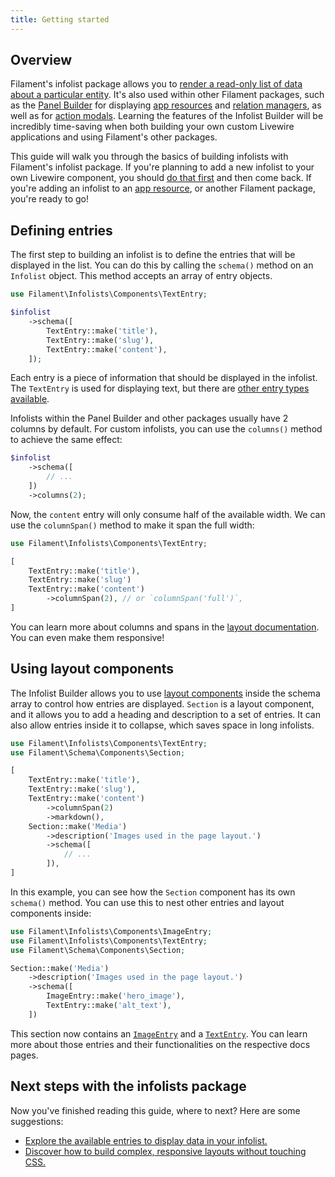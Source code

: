 ```yaml
---
title: Getting started
---
```


## Overview

Filament's infolist package allows you to [render a read-only list of data about a particular entity](adding-an-infolist-to-a-livewire-component). It's also used within other Filament packages, such as the [Panel Builder](../panels) for displaying [app resources](../panels/resources) and [relation managers](../panels/resources/relation-managers), as well as for [action modals](../actions). Learning the features of the Infolist Builder will be incredibly time-saving when both building your own custom Livewire applications and using Filament's other packages.

This guide will walk you through the basics of building infolists with Filament's infolist package. If you're planning to add a new infolist to your own Livewire component, you should [do that first](adding-an-infolist-to-a-livewire-component) and then come back. If you're adding an infolist to an [app resource](../panels/resources), or another Filament package, you're ready to go!

## Defining entries

The first step to building an infolist is to define the entries that will be displayed in the list. You can do this by calling the `schema()` method on an `Infolist` object. This method accepts an array of entry objects.

```php
use Filament\Infolists\Components\TextEntry;

$infolist
    ->schema([
        TextEntry::make('title'),
        TextEntry::make('slug'),
        TextEntry::make('content'),
    ]);
```

Each entry is a piece of information that should be displayed in the infolist. The `TextEntry` is used for displaying text, but there are [other entry types available](entries#available-entries).

Infolists within the Panel Builder and other packages usually have 2 columns by default. For custom infolists, you can use the `columns()` method to achieve the same effect:

```php
$infolist
    ->schema([
        // ...
    ])
    ->columns(2);
```

Now, the `content` entry will only consume half of the available width. We can use the `columnSpan()` method to make it span the full width:

```php
use Filament\Infolists\Components\TextEntry;

[
    TextEntry::make('title'),
    TextEntry::make('slug')
    TextEntry::make('content')
        ->columnSpan(2), // or `columnSpan('full')`,
]
```

You can learn more about columns and spans in the [layout documentation](../schema/layout/grid). You can even make them responsive!

## Using layout components

The Infolist Builder allows you to use [layout components](../schema/layout#available-layout-components) inside the schema array to control how entries are displayed. `Section` is a layout component, and it allows you to add a heading and description to a set of entries. It can also allow entries inside it to collapse, which saves space in long infolists.

```php
use Filament\Infolists\Components\TextEntry;
use Filament\Schema\Components\Section;

[
    TextEntry::make('title'),
    TextEntry::make('slug'),
    TextEntry::make('content')
        ->columnSpan(2)
        ->markdown(),
    Section::make('Media')
        ->description('Images used in the page layout.')
        ->schema([
            // ...
        ]),
]
```

In this example, you can see how the `Section` component has its own `schema()` method. You can use this to nest other entries and layout components inside:

```php
use Filament\Infolists\Components\ImageEntry;
use Filament\Infolists\Components\TextEntry;
use Filament\Schema\Components\Section;

Section::make('Media')
    ->description('Images used in the page layout.')
    ->schema([
        ImageEntry::make('hero_image'),
        TextEntry::make('alt_text'),
    ])
```

This section now contains an [`ImageEntry`](entries/image) and a [`TextEntry`](entries/text). You can learn more about those entries and their functionalities on the respective docs pages.

## Next steps with the infolists package

Now you've finished reading this guide, where to next? Here are some suggestions:

- [Explore the available entries to display data in your infolist.](entries#available-entries)
- [Discover how to build complex, responsive layouts without touching CSS.](../schema/layout)
